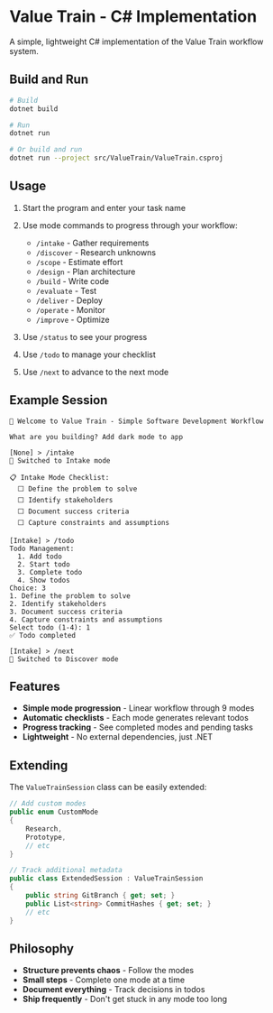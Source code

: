# Value Train - C# Implementation

A simple, lightweight C# implementation of the Value Train workflow system.

## Build and Run

```bash
# Build
dotnet build

# Run
dotnet run

# Or build and run
dotnet run --project src/ValueTrain/ValueTrain.csproj
```

## Usage

1. Start the program and enter your task name
2. Use mode commands to progress through your workflow:
   - `/intake` - Gather requirements
   - `/discover` - Research unknowns  
   - `/scope` - Estimate effort
   - `/design` - Plan architecture
   - `/build` - Write code
   - `/evaluate` - Test
   - `/deliver` - Deploy
   - `/operate` - Monitor
   - `/improve` - Optimize

3. Use `/status` to see your progress
4. Use `/todo` to manage your checklist
5. Use `/next` to advance to the next mode

## Example Session

```
🚂 Welcome to Value Train - Simple Software Development Workflow

What are you building? Add dark mode to app

[None] > /intake
🚂 Switched to Intake mode

📋 Intake Mode Checklist:
  ⬜ Define the problem to solve
  ⬜ Identify stakeholders  
  ⬜ Document success criteria
  ⬜ Capture constraints and assumptions

[Intake] > /todo
Todo Management:
  1. Add todo
  2. Start todo
  3. Complete todo
  4. Show todos
Choice: 3
1. Define the problem to solve
2. Identify stakeholders
3. Document success criteria
4. Capture constraints and assumptions
Select todo (1-4): 1
✅ Todo completed

[Intake] > /next
🚂 Switched to Discover mode
```

## Features

- **Simple mode progression** - Linear workflow through 9 modes
- **Automatic checklists** - Each mode generates relevant todos
- **Progress tracking** - See completed modes and pending tasks
- **Lightweight** - No external dependencies, just .NET

## Extending

The `ValueTrainSession` class can be easily extended:

```csharp
// Add custom modes
public enum CustomMode 
{
    Research,
    Prototype,
    // etc
}

// Track additional metadata
public class ExtendedSession : ValueTrainSession
{
    public string GitBranch { get; set; }
    public List<string> CommitHashes { get; set; }
    // etc
}
```

## Philosophy

- **Structure prevents chaos** - Follow the modes
- **Small steps** - Complete one mode at a time
- **Document everything** - Track decisions in todos
- **Ship frequently** - Don't get stuck in any mode too long